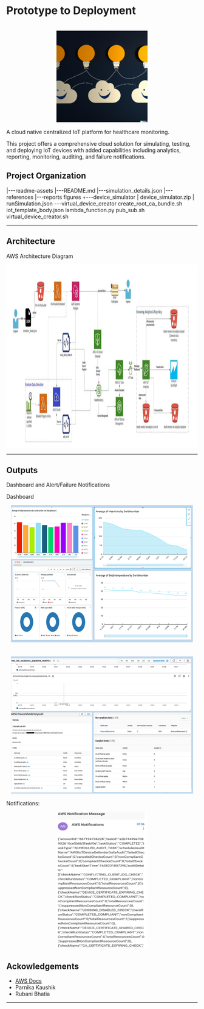 Prototype to Deployment
==============================
<!-- PROJECT LOGO -->
<br />
<div align="center">
  <a>
    <img src="readme-assets/intro.png" alt="Logo" width="240" height="240">
  </a>
</div>

A cloud native centralized IoT platform for healthcare monitoring.

This project offers a comprehensive cloud solution for simulating, testing, and deploying IoT devices with added capabilities including analytics, reporting, monitoring, auditing, and failure notifications.

Project Organization
-----------

|---readme-assets
|---README.md
|---simulation_details.json
|---references
|---reports
		figures
+---device_simulator
|       device_simulator.zip
|       runSimulation.json
\---virtual_device_creator
        create_root_ca_bundle.sh
        iot_template_body.json
        lambda_function.py
        pub_sub.sh
        virtual_device_creator.sh
		
-----------

Architecture
------------
AWS Architecture Diagram

<div align="center">
  <a>
    <img src="readme-assets/aws-architecture-diagram.PNG" alt="Logo" width="720" height="480">
  </a>
</div>


------------

Outputs
------------
Dashboard and Alert/Failure Notifications 

Dashboard

<div align="center">
  <a>
    <img src="readme-assets/dashboard.PNG" alt="Logo" width="480" height="360">
  </a>
</div>
<br/>
<br/>
<div align="center">
  <a>
    <img src="readme-assets/dashboard-metrics.PNG" alt="Logo" width="480" height="360">
  </a>
</div>

Notifications:

<div align="center">
  <a>
    <img src="readme-assets/notifications-audit.jpg" alt="Logo" width="240" height="360">
  </a>
</div>

Ackowledgements
------------
* [AWS Docs](https://docs.aws.amazon.com/)
* Parnika Kaushik
* Rubani Bhatia
--------
